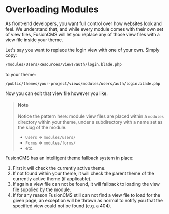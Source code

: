 # Overloading Modules

As front-end developers, you want full control over how websites look and feel. We understand that, and while every module comes with their own set of view files, FusionCMS will let you replace any of those view files with a view file inside your theme.

Let's say you want to replace the login view with one of your own. Simply copy:

```txt
/modules/Users/Resources/Views/auth/login.blade.php
```

to your theme:

```txt
/public/themes/your-project/views/modules/users/auth/login.blade.php
```

Now you can edit that view file however you like.

> #### Note
> Notice the pattern here: module view files are placed within a `modules` directory within your theme, under a subdirectory with a name set as the slug of the module.
>
> - `Users` => `modules/users/`
> - `Forms` => `modules/forms/`
> - etc.

FusionCMS has an intelligent theme fallback system in place:

1. First it will check the currently active theme.
2. If not found within your theme, it will check the parent theme of the currently active theme (if applicable).
3. If again a view file can not be found, it will fallback to loading the view file supplied by the module.
4. If for any reason FusionCMS still can not find a view file to load for the given page, an exception will be thrown as normal to notify you that the specified view could not be found (e.g. a 404).
